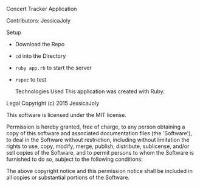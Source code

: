  Concert Tracker Application  

  Contributors:
 JessicaJoly

  Setup

* Download the Repo
* `cd` into the Directory
* `ruby app.rb` to start the server
* `rspec` to test

	Technologies Used
  This application was created with Ruby.
	

Legal
Copyright (c) 2015 JessicaJoly

This software is licensed under the MIT license.

Permission is hereby granted, free of charge, to any person obtaining a copy of this software and associated documentation files (the 'Software'), to deal in the Software without restriction, including without limitation the rights to use, copy, modify, merge, publish, distribute, sublicense, and/or sell copies of the Software, and to permit persons to whom the Software is furnished to do so, subject to the following conditions:

The above copyright notice and this permission notice shall be included in all copies or substantial portions of the Software.